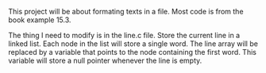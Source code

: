 This project will be about formating texts in a file. 
Most code is from the book example 15.3.

The thing I need to modify is in the line.c file. Store the current line in a 
linked list. Each node in the list will store a single word. The line array
will be replaced by a variable that points to the node containing the first
word. This variable will store a null pointer whenever the line is empty.

